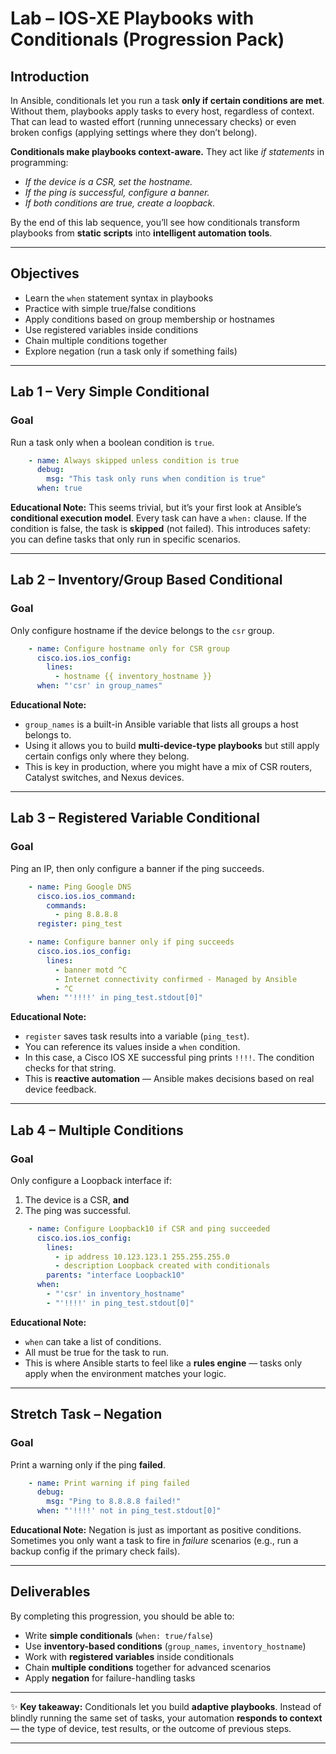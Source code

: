 # Lab – IOS-XE Playbooks with Conditionals (Progression Pack)

## Introduction

In Ansible, conditionals let you run a task **only if certain conditions are met**. Without them, playbooks apply tasks to every host, regardless of context. That can lead to wasted effort (running unnecessary checks) or even broken configs (applying settings where they don’t belong).

**Conditionals make playbooks context-aware.**
They act like *if statements* in programming:

* *If the device is a CSR, set the hostname.*
* *If the ping is successful, configure a banner.*
* *If both conditions are true, create a loopback.*

By the end of this lab sequence, you’ll see how conditionals transform playbooks from **static scripts** into **intelligent automation tools**.

---

## Objectives

* Learn the `when` statement syntax in playbooks
* Practice with simple true/false conditions
* Apply conditions based on group membership or hostnames
* Use registered variables inside conditions
* Chain multiple conditions together
* Explore negation (run a task only if something fails)

---

## Lab 1 – Very Simple Conditional

### Goal

Run a task only when a boolean condition is `true`.

```yaml
    - name: Always skipped unless condition is true
      debug:
        msg: "This task only runs when condition is true"
      when: true
```

**Educational Note:**
This seems trivial, but it’s your first look at Ansible’s **conditional execution model**. Every task can have a `when:` clause. If the condition is false, the task is **skipped** (not failed). This introduces safety: you can define tasks that only run in specific scenarios.

---

## Lab 2 – Inventory/Group Based Conditional

### Goal

Only configure hostname if the device belongs to the `csr` group.

```yaml
    - name: Configure hostname only for CSR group
      cisco.ios.ios_config:
        lines:
          - hostname {{ inventory_hostname }}
      when: "'csr' in group_names"
```

**Educational Note:**

* `group_names` is a built-in Ansible variable that lists all groups a host belongs to.
* Using it allows you to build **multi-device-type playbooks** but still apply certain configs only where they belong.
* This is key in production, where you might have a mix of CSR routers, Catalyst switches, and Nexus devices.

---

## Lab 3 – Registered Variable Conditional

### Goal

Ping an IP, then only configure a banner if the ping succeeds.

```yaml
    - name: Ping Google DNS
      cisco.ios.ios_command:
        commands:
          - ping 8.8.8.8
      register: ping_test

    - name: Configure banner only if ping succeeds
      cisco.ios.ios_config:
        lines:
          - banner motd ^C
          - Internet connectivity confirmed - Managed by Ansible
          - ^C
      when: "'!!!!' in ping_test.stdout[0]"
```

**Educational Note:**

* `register` saves task results into a variable (`ping_test`).
* You can reference its values inside a `when` condition.
* In this case, a Cisco IOS XE successful ping prints `!!!!`. The condition checks for that string.
* This is **reactive automation** — Ansible makes decisions based on real device feedback.

---

## Lab 4 – Multiple Conditions

### Goal

Only configure a Loopback interface if:

1. The device is a CSR, **and**
2. The ping was successful.

```yaml
    - name: Configure Loopback10 if CSR and ping succeeded
      cisco.ios.ios_config:
        lines:
          - ip address 10.123.123.1 255.255.255.0
          - description Loopback created with conditionals
        parents: "interface Loopback10"
      when:
        - "'csr' in inventory_hostname"
        - "'!!!!' in ping_test.stdout[0]"
```

**Educational Note:**

* `when` can take a list of conditions.
* All must be true for the task to run.
* This is where Ansible starts to feel like a **rules engine** — tasks only apply when the environment matches your logic.

---

## Stretch Task – Negation

### Goal

Print a warning only if the ping **failed**.

```yaml
    - name: Print warning if ping failed
      debug:
        msg: "Ping to 8.8.8.8 failed!"
      when: "'!!!!' not in ping_test.stdout[0]"
```

**Educational Note:**
Negation is just as important as positive conditions. Sometimes you only want a task to fire in *failure* scenarios (e.g., run a backup config if the primary check fails).

---

## Deliverables

By completing this progression, you should be able to:

* Write **simple conditionals** (`when: true/false`)
* Use **inventory-based conditions** (`group_names`, `inventory_hostname`)
* Work with **registered variables** inside conditionals
* Chain **multiple conditions** together for advanced scenarios
* Apply **negation** for failure-handling tasks

---

✨ **Key takeaway:**
Conditionals let you build **adaptive playbooks**. Instead of blindly running the same set of tasks, your automation **responds to context** — the type of device, test results, or the outcome of previous steps.

---


